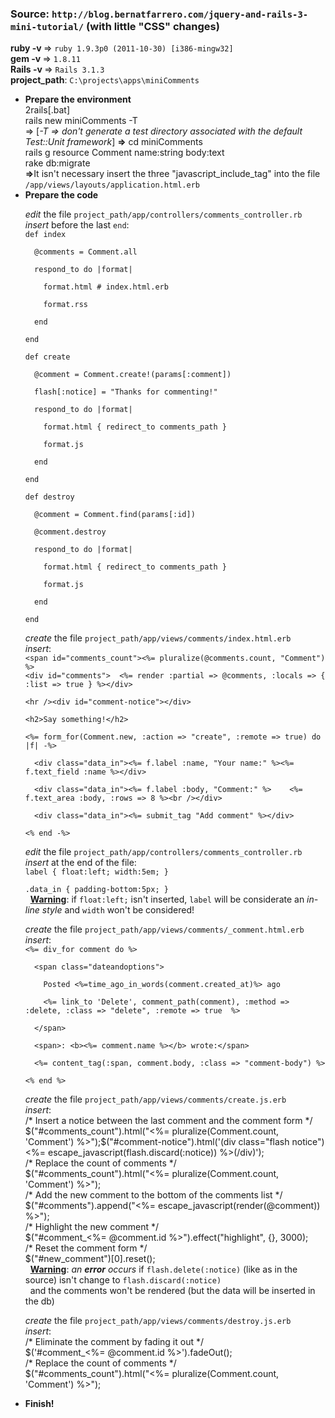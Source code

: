 <h3><b>Source</b>: <code>http://blog.bernatfarrero.com/jquery-and-rails-3-mini-tutorial/</code> (with little "CSS" changes)</h3>
<b>ruby -v  </b>=> <code>ruby 1.9.3p0 (2011-10-30) [i386-mingw32]</code><br />
<b>gem -v   </b>=> <code>1.8.11</code><br />
<b>Rails -v </b>=> <code>Rails 3.1.3</code><br />
<b>project_path</b>: <code>C:\projects\apps\miniComments</code><br />

<ul><li><b>Prepare the environment</b><br />
2rails[.bat]<br />
rails new miniComments -T<br /> => [<i>-T => don't generate a test directory associated with the default Test::Unit framework</i>]
<b>=></b> cd miniComments<br />
rails g resource Comment name:string body:text<br />
rake db:migrate<br />
<b>=></b>It isn't necessary insert the three "javascript_include_tag" into the file <code>/app/views/layouts/application.html.erb</code><br /></li>
<li><b>Prepare the code</b><br />
<p><i>edit</i> the file <code>project_path/app/controllers/comments_controller.rb</code><br />
<i>insert</i> before the last <code>end</code>:<br />
<code>def index<br />
&nbsp;&nbsp;@comments = Comment.all<br />
&nbsp;&nbsp;respond_to do |format|<br />
&nbsp;&nbsp;&nbsp;&nbsp;format.html # index.html.erb<br />
&nbsp;&nbsp;&nbsp;&nbsp;format.rss<br />
&nbsp;&nbsp;end<br />
end<br />
def create<br />
&nbsp;&nbsp;@comment = Comment.create!(params[:comment])<br />
&nbsp;&nbsp;flash[:notice] = "Thanks for commenting!"<br />
&nbsp;&nbsp;respond_to do |format|<br />
&nbsp;&nbsp;&nbsp;&nbsp;format.html { redirect_to comments_path }<br />
&nbsp;&nbsp;&nbsp;&nbsp;format.js<br />
&nbsp;&nbsp;end<br />
end<br />
def destroy<br />
&nbsp;&nbsp;@comment = Comment.find(params[:id])<br />
&nbsp;&nbsp;@comment.destroy<br />
&nbsp;&nbsp;respond_to do |format|<br />
&nbsp;&nbsp;&nbsp;&nbsp;format.html { redirect_to comments_path }<br />
&nbsp;&nbsp;&nbsp;&nbsp;format.js<br />
&nbsp;&nbsp;end<br />
end</code></p>
<p><i>create</i> the file <code>project_path/app/views/comments/index.html.erb</code><br />
<i>insert</i>:<br />
<code>&lt;span id="comments_count"&gt;&lt;%= pluralize(@comments.count, "Comment") %&gt;</span>
&lt;div id="comments"&gt;  &lt;%= render :partial =&gt; @comments, :locals =&gt; { :list => true } %&gt;&lt;/div&gt;<br />
&lt;hr /&gt;&lt;div id="comment-notice"&gt;&lt;/div&gt;<br />
&lt;h2&gt;Say something!&lt;/h2&gt;<br />
&lt;%= form_for(Comment.new, :action =&gt; "create", :remote =&gt; true) do |f| -%&gt;<br />
&nbsp;&nbsp;&lt;div class="data_in"&gt;&lt;%= f.label :name, "Your name:" %&gt;&lt;%= f.text_field :name %&gt;&lt;/div&gt;<br />
&nbsp;&nbsp;&lt;div class="data_in"&gt;&lt;%= f.label :body, "Comment:" %&gt;    &lt;%= f.text_area :body, :rows =&gt; 8 %&gt;&lt;br /&gt;&lt;/div&gt;<br />
&nbsp;&nbsp;&lt;div class="data_in"&gt;&lt;%= submit_tag "Add comment" %&gt;&lt;/div&gt;<br />
&lt;% end -%></code></p>
<p><i>edit</i> the file <code>project_path/app/controllers/comments_controller.rb</code><br />
<i>insert</i> at the end of the file:<br />
<code>label { float:left; width:5em; }<br />
.data_in { padding-bottom:5px; }</code><br />
&nbsp;&nbsp;<b><u>Warning</u></b>: if <code>float:left;</code> isn't inserted, <code>label</code> will be considerate an <i>in-line style</i> and <code>width</code> won't be considered!</p>
<p><i>create</i> the file <code>project_path/app/views/comments/_comment.html.erb</code><br />
<i>insert</i>:<br />
<code>&lt;%= div_for comment do %&gt;<br />
&nbsp;&nbsp;&lt;span class="dateandoptions"&gt;<br />
&nbsp;&nbsp;&nbsp;&nbsp;Posted &lt;%=time_ago_in_words(comment.created_at)%&gt; ago<br />
&nbsp;&nbsp;&nbsp;&nbsp;&lt;%= link_to 'Delete', comment_path(comment), :method =&gt; :delete, :class =&gt; "delete", :remote =&gt; true  %&gt;<br />
&nbsp;&nbsp;&lt;/span&gt;<br />
&nbsp;&nbsp;&lt;span&gt;: &lt;b&gt;&lt;%= comment.name %&gt;&lt;/b&gt; wrote:&lt;/span&gt;<br />
&nbsp;&nbsp;&lt;%= content_tag(:span, comment.body, :class => "comment-body") %&gt;<br />
&lt;% end %&gt;</code></p>
<p><i>create</i> the file <code>project_path/app/views/comments/create.js.erb</code><br />
<i>insert</i>:<br />
/* Insert a notice between the last comment and the comment form */<br />
$("#comments_count").html("<%= pluralize(Comment.count, 'Comment') %>");$("#comment-notice").html('(div class="flash notice")<%= escape_javascript(flash.discard(:notice)) %>(/div)');<br />
/* Replace the count of comments */<br />
$("#comments_count").html("<%= pluralize(Comment.count, 'Comment') %>");<br />
/* Add the new comment to the bottom of the comments list */<br />
$("#comments").append("<%= escape_javascript(render(@comment)) %>");<br />
/* Highlight the new comment */<br />
$("#comment_<%= @comment.id %>").effect("highlight", {}, 3000);<br />
/* Reset the comment form */<br />
$("#new_comment")[0].reset();<br />
&nbsp;&nbsp;<b><u>Warning</u></b>: <i>an <b>error</b> occurs</i> if <code>flash.delete(:notice)</code> (like as in the source) isn't change to <code>flash.discard(:notice)</code><br />
&nbsp;&nbsp;and the comments won't be rendered (but the data will be inserted in the db)</p>
<p><i>create</i> the file <code>project_path/app/views/comments/destroy.js.erb</code><br />
<i>insert</i>:<br />
/* Eliminate the comment by fading it out */<br />
$('#comment_<%= @comment.id %>').fadeOut();<br />
/* Replace the count of comments */<br />
$("#comments_count").html("<%= pluralize(Comment.count, 'Comment') %>");</p></li>
<li><b>Finish!</b></li></ul>